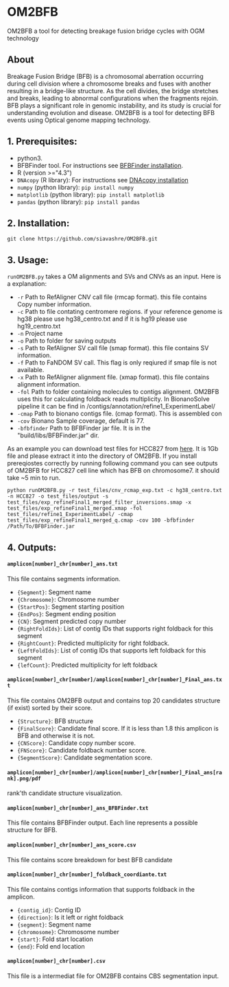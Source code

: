 # OM2BFB
OM2BFB a tool for detecting breakage fusion bridge cycles with OGM technology
## About
Breakage Fusion Bridge (BFB) is a chromosomal aberration occurring during cell division where a chromosome breaks and fuses with another resulting in a bridge-like structure. As the cell divides, the bridge stretches and breaks, leading to abnormal configurations when the fragments rejoin. BFB plays a significant role in genomic instability, and its study is crucial for understanding evolution and disease.
OM2BFB is a tool for detecting BFB events using Optical genome mapping technology. 


## 1. Prerequisites: 
- python3.
- BFBFinder tool. For instructions see [BFBFinder installation](https://github.com/shay-zakov/BFBFinder). 
-  R (version >="4.3")
- `DNAcopy` (R library):  For instructions see [DNAcopy installation](https://bioconductor.org/packages/release/bioc/html/DNAcopy.html)
- `numpy` (python library): `pip install numpy`
- `matplotlib` (python library): `pip install matplotlib`
- `pandas` (python library): `pip install pandas`
## 2. Installation:
`git clone https://github.com/siavashre/OM2BFB.git`
## 3. Usage:
`runOM2BFB.py` takes a OM alignments and SVs and CNVs as an input. Here is a explanation:
-  `-r` Path to RefAligner CNV call file (rmcap format). this file contains Copy number information.
-  `-c` Path to file contating centromere regions. if your reference genome is hg38 please use hg38_centro.txt and if it is hg19 please use hg19_centro.txt
-  `-n` Project name
-  `-o` Path to folder for saving outputs
-  `-s` Path to RefAligner SV call file (smap format). this file contains SV information.
-  `-f` Path to FaNDOM SV call. This flag is only reqiured if smap file is not available. 
-  `-x` Path to RefAligner alignment file. (xmap format). this file contains alignment information.
-  `-fol` Path to folder containing molecules to contigs alignment. OM2BFB uses this for calculating foldback reads multiplicity. In BionanoSolve pipeline it can be find in /contigs/annotation/refine1_ExperimentLabel/
-  `-cmap` Path to bionano contigs file. (cmap format). This is assembled con
-  `-cov` Bionano Sample coverage, default is 77.
-  `-bfbfinder` Path to BFBFinder jar file. It is in the "build/libs/BFBFinder.jar" dir. 

As an example you can download test files for HCC827 from [here](https://drive.google.com/file/d/1ux3nDKlMPj0WiOcpoCtFS6mwXql2d-yU/view?usp=sharing). It is 1Gb file and please extract it into the directory of OM2BFB. If you install prereqiostes correctly by running following command you can see outputs of OM2BFB for HCC827 cell line which has BFB on chromosome7. it should take ~5 min to run.
```
python runOM2BFB.py -r test_files/cnv_rcmap_exp.txt -c hg38_centro.txt -n HCC827 -o test_files/output -s test_files/exp_refineFinal1_merged_filter_inversions.smap -x test_files/exp_refineFinal1_merged.xmap -fol test_files/refine1_ExperimentLabel/ -cmap test_files/exp_refineFinal1_merged_q.cmap -cov 100 -bfbfinder /Path/To/BFBFinder.jar
```
## 4. Outputs:
#### ****`amplicon[number]_chr[number]_ans.txt`**** 
This file contains segments information.
- `{Segment}`: Segment name
- `{Chromosome}`: Chromosome number
- `{StartPos}`: Segment starting position
- `{EndPos}`: Segment ending position
- `{CN}`: Segment predicted copy number
- `{RightFoldIds}`: List of contig IDs that supports right foldback for this segment
- `{RightCount}`: Predicted multiplicity for right foldback.
- `{LeftFoldIds}`: List of contig IDs that supports left foldback for this segment
- `{lefCount}`: Predicted multiplicity for left foldback
#### ****`amplicon[number]_chr[number]/amplicon[number]_chr[number]_Final_ans.txt`**** 
This file contains OM2BFB output and contains top 20 candidates structure (if exist) sorted by their score. 
- `{Structure}`: BFB structure
- `{FinalScore}`: Candidate final score. If it is less than 1.8 this amplicon is BFB and otherwise it is not.
- `{CNScore}`: Candidate copy number score.
- `{FNScore}`: Candidate foldback number score.
- `{SegmentScore}`: Candidate segmentation score.
#### ****`amplicon[number]_chr[number]/amplicon[number]_chr[number]_Final_ans[rank].png/pdf`**** 
rank'th candidate structure visualization. 
#### ****`amplicon[number]_chr[number]_ans_BFBFinder.txt`**** 
This file contains BFBFinder output. Each line represents a possible structure for BFB.
#### ****`amplicon[number]_chr[number]_ans_score.csv`**** 
This file contains score breakdown for best BFB candidate
#### ****`amplicon[number]_chr[number]_foldback_coordiante.txt`****
This file contains contigs information that supports foldback in the amplicon. 
- `{contig_id}`: Contig ID 
- `{direction}`: Is it left or right foldback
- `{segment}`: Segment name
- `{chromosome}`: Chromosome number
- `{start}`: Fold start location
- `{end}`: Fold end location
#### ****`amplicon[number]_chr[number].csv`**** 
This file is a intermediat file for OM2BFB contains CBS segmentation input.


